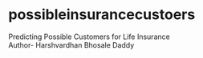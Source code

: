 # possibleinsurancecustoers
Predicting Possible Customers for Life Insurance 
<br>
Author- Harshvardhan Bhosale Daddy

